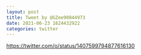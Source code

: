 ```yaml
--- 
layout: post 
title: Tweet by @GZee90844973 
date: 2021-06-23 1624432922 
categories: twitter 
--- 
```

https://twitter.com/o/status/1407599794877616130